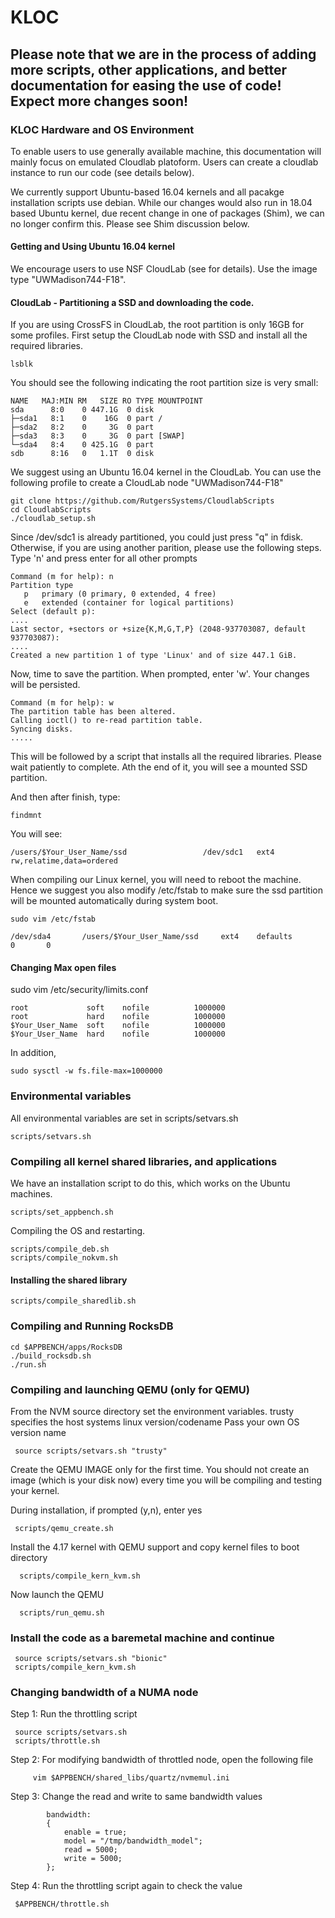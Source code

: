 # KLOC


## Please note that we are in the process of adding more scripts, other applications, and better documentation for easing the use of code! Expect more changes soon!


### KLOC Hardware and OS Environment

To enable users to use generally available machine, this documentation will mainly focus on emulated Cloudlab platoform. Users can create a cloudlab instance to run our code (see details below). 

We currently support Ubuntu-based 16.04 kernels and all pacakge installation scripts use debian. While our changes would also run in 18.04 based Ubuntu kernel, due recent change in one of packages (Shim), we can no longer confirm this. Please see Shim discussion below.

#### Getting and Using Ubuntu 16.04 kernel
We encourage users to use NSF CloudLab (see for details). Use the image type "UWMadison744-F18".


#### CloudLab - Partitioning a SSD and downloading the code.
If you are using CrossFS in CloudLab, the root partition is only 16GB for some profiles.
First setup the CloudLab node with SSD and install all the required libraries.

```
lsblk
```

You should see the following indicating the root partition size is very small:
```
NAME   MAJ:MIN RM   SIZE RO TYPE MOUNTPOINT
sda      8:0    0 447.1G  0 disk 
├─sda1   8:1    0    16G  0 part /
├─sda2   8:2    0     3G  0 part 
├─sda3   8:3    0     3G  0 part [SWAP]
└─sda4   8:4    0 425.1G  0 part 
sdb      8:16   0   1.1T  0 disk 
```

We suggest using an Ubuntu 16.04 kernel in the CloudLab. You can use the following profile 
to create a CloudLab node "UWMadison744-F18"

```
git clone https://github.com/RutgersSystems/CloudlabScripts
cd CloudlabScripts
./cloudlab_setup.sh
```
Since /dev/sdc1 is already partitioned, you could just press "q" in fdisk. Otherwise, if you are using another parition, please use the following steps.
Type 'n' and press enter for all other prompts
```
Command (m for help): n
Partition type
   p   primary (0 primary, 0 extended, 4 free)
   e   extended (container for logical partitions)
Select (default p):
....
Last sector, +sectors or +size{K,M,G,T,P} (2048-937703087, default 937703087):
....
Created a new partition 1 of type 'Linux' and of size 447.1 GiB.
```

Now, time to save the partition. When prompted, enter 'w'. Your changes will be persisted.
```
Command (m for help): w
The partition table has been altered.
Calling ioctl() to re-read partition table.
Syncing disks.
.....
```
This will be followed by a script that installs all the required libraries. Please wait patiently 
to complete. Ath the end of it, you will see a mounted SSD partition.


And then after finish, type:

```
findmnt
```

You will see:

```
/users/$Your_User_Name/ssd                 /dev/sdc1   ext4        rw,relatime,data=ordered
```

When compiling our Linux kernel, you will need to reboot the machine. Hence we suggest you also modify /etc/fstab to make sure the ssd partition will be mounted automatically during system boot.

```
sudo vim /etc/fstab

/dev/sda4       /users/$Your_User_Name/ssd     ext4    defaults        0       0
```

#### Changing Max open files 
sudo vim /etc/security/limits.conf

```
root             soft    nofile          1000000
root             hard    nofile          1000000
$Your_User_Name  soft    nofile          1000000
$Your_User_Name  hard    nofile          1000000
```
In addition,
```
sudo sysctl -w fs.file-max=1000000
```

### Environmental variables 

All environmental variables are set in scripts/setvars.sh
```
scripts/setvars.sh
```


### Compiling all kernel shared libraries, and applications

We have an installation script to do this, which works on the Ubuntu machines.

```
scripts/set_appbench.sh
```

Compiling the OS and restarting. 
```
scripts/compile_deb.sh
scripts/compile_nokvm.sh
```

#### Installing the shared library
```
scripts/compile_sharedlib.sh
```

### Compiling and Running RocksDB

```
cd $APPBENCH/apps/RocksDB
./build_rocksdb.sh
./run.sh
```


### Compiling and launching QEMU  (only for QEMU)

From the NVM source directory set the environment variables.
trusty specifies the host systems linux version/codename 
Pass your own OS version name
```
 source scripts/setvars.sh "trusty"   
```
Create the QEMU IMAGE only for the first time. You should 
not create an image (which is your disk now) every time you will be 
compiling and testing your kernel.

During installation, if prompted (y,n), enter yes

```
 scripts/qemu_create.sh  
```

Install the 4.17 kernel with QEMU support and copy kernel files to boot directory
```
  scripts/compile_kern_kvm.sh
```

Now launch the QEMU
```
  scripts/run_qemu.sh
```

### Install the code as a baremetal machine and continue
```
 source scripts/setvars.sh "bionic"
 scripts/compile_kern_kvm.sh
```




### Changing bandwidth of a NUMA node 

Step 1: Run the throttling script

```
 source scripts/setvars.sh 
 scripts/throttle.sh
```

Step 2: For modifying bandwidth of throttled node, open the following file

```
     vim $APPBENCH/shared_libs/quartz/nvmemul.ini
```

Step 3: Change the read and write to same bandwidth values
```
        bandwidth:
        {
            enable = true;
            model = "/tmp/bandwidth_model";
            read = 5000;
            write = 5000;
        };
   ```
Step 4: Run the throttling script again to check the value

```
 $APPBENCH/throttle.sh
```


